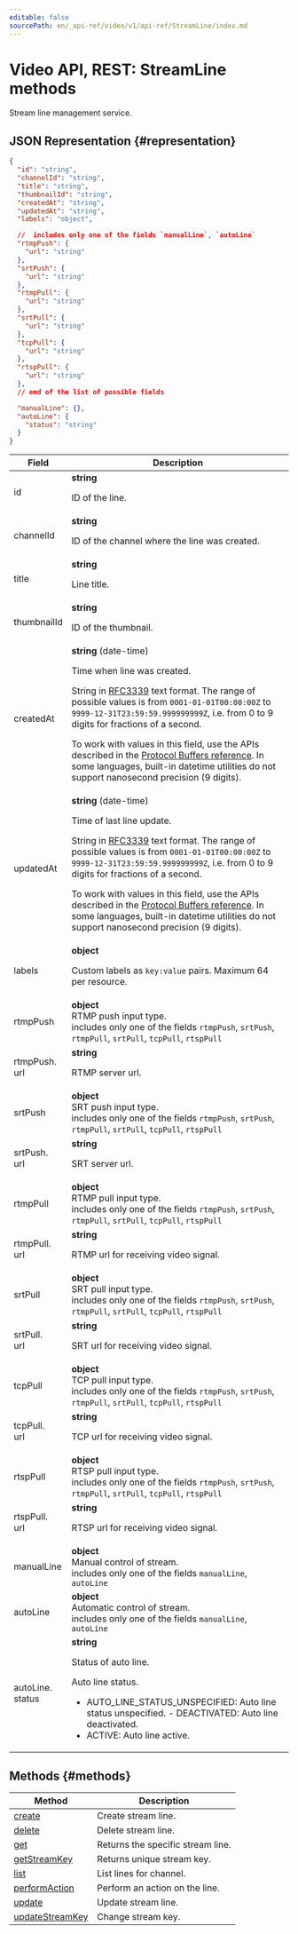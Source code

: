```yaml
---
editable: false
sourcePath: en/_api-ref/video/v1/api-ref/StreamLine/index.md
---
```


# Video API, REST: StreamLine methods
Stream line management service.
## JSON Representation {#representation}
```json 
{
  "id": "string",
  "channelId": "string",
  "title": "string",
  "thumbnailId": "string",
  "createdAt": "string",
  "updatedAt": "string",
  "labels": "object",

  //  includes only one of the fields `manualLine`, `autoLine`
  "rtmpPush": {
    "url": "string"
  },
  "srtPush": {
    "url": "string"
  },
  "rtmpPull": {
    "url": "string"
  },
  "srtPull": {
    "url": "string"
  },
  "tcpPull": {
    "url": "string"
  },
  "rtspPull": {
    "url": "string"
  },
  // end of the list of possible fields

  "manualLine": {},
  "autoLine": {
    "status": "string"
  }
}
```
 
Field | Description
--- | ---
id | **string**<br><p>ID of the line.</p> 
channelId | **string**<br><p>ID of the channel where the line was created.</p> 
title | **string**<br><p>Line title.</p> 
thumbnailId | **string**<br><p>ID of the thumbnail.</p> 
createdAt | **string** (date-time)<br><p>Time when line was created.</p> <p>String in <a href="https://www.ietf.org/rfc/rfc3339.txt">RFC3339</a> text format. The range of possible values is from ``0001-01-01T00:00:00Z`` to ``9999-12-31T23:59:59.999999999Z``, i.e. from 0 to 9 digits for fractions of a second.</p> <p>To work with values in this field, use the APIs described in the <a href="https://developers.google.com/protocol-buffers/docs/reference/overview">Protocol Buffers reference</a>. In some languages, built-in datetime utilities do not support nanosecond precision (9 digits).</p> 
updatedAt | **string** (date-time)<br><p>Time of last line update.</p> <p>String in <a href="https://www.ietf.org/rfc/rfc3339.txt">RFC3339</a> text format. The range of possible values is from ``0001-01-01T00:00:00Z`` to ``9999-12-31T23:59:59.999999999Z``, i.e. from 0 to 9 digits for fractions of a second.</p> <p>To work with values in this field, use the APIs described in the <a href="https://developers.google.com/protocol-buffers/docs/reference/overview">Protocol Buffers reference</a>. In some languages, built-in datetime utilities do not support nanosecond precision (9 digits).</p> 
labels | **object**<br><p>Custom labels as ``key:value`` pairs. Maximum 64 per resource.</p> 
rtmpPush | **object**<br>RTMP push input type. <br> includes only one of the fields `rtmpPush`, `srtPush`, `rtmpPull`, `srtPull`, `tcpPull`, `rtspPull`<br>
rtmpPush.<br>url | **string**<br><p>RTMP server url.</p> 
srtPush | **object**<br>SRT push input type. <br> includes only one of the fields `rtmpPush`, `srtPush`, `rtmpPull`, `srtPull`, `tcpPull`, `rtspPull`<br>
srtPush.<br>url | **string**<br><p>SRT server url.</p> 
rtmpPull | **object**<br>RTMP pull input type. <br> includes only one of the fields `rtmpPush`, `srtPush`, `rtmpPull`, `srtPull`, `tcpPull`, `rtspPull`<br>
rtmpPull.<br>url | **string**<br><p>RTMP url for receiving video signal.</p> 
srtPull | **object**<br>SRT pull input type. <br> includes only one of the fields `rtmpPush`, `srtPush`, `rtmpPull`, `srtPull`, `tcpPull`, `rtspPull`<br>
srtPull.<br>url | **string**<br><p>SRT url for receiving video signal.</p> 
tcpPull | **object**<br>TCP pull input type. <br> includes only one of the fields `rtmpPush`, `srtPush`, `rtmpPull`, `srtPull`, `tcpPull`, `rtspPull`<br>
tcpPull.<br>url | **string**<br><p>TCP url for receiving video signal.</p> 
rtspPull | **object**<br>RTSP pull input type. <br> includes only one of the fields `rtmpPush`, `srtPush`, `rtmpPull`, `srtPull`, `tcpPull`, `rtspPull`<br>
rtspPull.<br>url | **string**<br><p>RTSP url for receiving video signal.</p> 
manualLine | **object**<br>Manual control of stream. <br> includes only one of the fields `manualLine`, `autoLine`<br>
autoLine | **object**<br>Automatic control of stream. <br> includes only one of the fields `manualLine`, `autoLine`<br>
autoLine.<br>status | **string**<br><p>Status of auto line.</p> <p>Auto line status.</p> <ul> <li>AUTO_LINE_STATUS_UNSPECIFIED: Auto line status unspecified. - DEACTIVATED: Auto line deactivated.</li> <li>ACTIVE: Auto line active.</li> </ul> 

## Methods {#methods}
Method | Description
--- | ---
[create](create.md) | Create stream line.
[delete](delete.md) | Delete stream line.
[get](get.md) | Returns the specific stream line.
[getStreamKey](getStreamKey.md) | Returns unique stream key.
[list](list.md) | List lines for channel.
[performAction](performAction.md) | Perform an action on the line.
[update](update.md) | Update stream line.
[updateStreamKey](updateStreamKey.md) | Change stream key.
